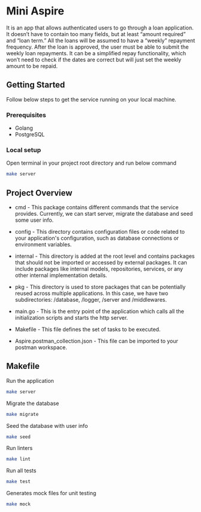 # Mini Aspire

It is an app that allows authenticated users to go through a loan application. It doesn’t have to contain too many fields, but at least “amount
required” and “loan term.” All the loans will be assumed to have a “weekly” repayment frequency.
After the loan is approved, the user must be able to submit the weekly loan repayments. It can be a simplified repay functionality, which won’t
need to check if the dates are correct but will just set the weekly amount to be repaid.

## Getting Started

Follow below steps to get the service running on your local machine.

### Prerequisites

- Golang
- PostgreSQL

### Local setup

Open terminal in your project root directory and run below command

```bash
make server
```

## Project Overview

- cmd - This package contains different commands that the service provides. Currently, we can start server, migrate the database and seed some user info.

- config - This directory contains configuration files or code related to your application's configuration, such as database connections or environment variables.

- internal - This directory is added at the root level and contains packages that should not be imported or accessed by external packages. It can include packages like internal models, repositories, services, or any other internal implementation details.

- pkg - This directory is used to store packages that can be potentially reused across multiple applications. In this case, we have two subdirectories: /database, /logger, /server and /middlewares.

- main.go - This is the entry point of the application which calls all the initialization scripts and starts the http server.

- Makefile - This file defines the set of tasks to be executed.

- Aspire.postman_collection.json - This file can be imported to your postman workspace.

## Makefile

Run the application

```bash
make server
```

Migrate the database

```bash
make migrate
```

Seed the database with user info

```bash
make seed
```

Run linters

```bash
make lint
```

Run all tests

```bash
make test
```

Generates mock files for unit testing

```bash
make mock
```
